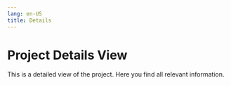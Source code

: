 ```yaml
---
lang: en-US
title: Details
---
```


# Project Details View

This is a detailed view of the project. Here you find all relevant information.
